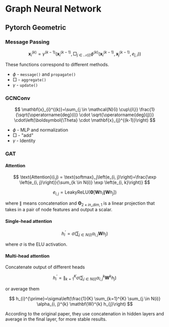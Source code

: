 # Graph Neural Network

## Pytorch Geometric

### Message Passing

$$
\boldsymbol{x}_i^{(k)} = \gamma^{(k-1)}\left(\boldsymbol{x}_i^{(k-1)}, \Box_{j \in \mathcal{N}(i)}\phi^{(k)}\left(\boldsymbol{x}_i^{(k-1)}, \boldsymbol{x}_j^{(k-1)}, e_{j,i}\right) \right)
$$

These functions correspond to different methods.

- $\phi$ - `message()` and `propagate()`
- $\Box$ - `aggregate()`
- $\gamma$ - `update()`

### GCNConv

$$
\mathbf{x}_{i}^{(k)}=\sum_{j \in \mathcal{N}(i) \cup\{i\}} \frac{1}{\sqrt{\operatorname{deg}(i)} \cdot \sqrt{\operatorname{deg}(j)}} \cdot\left(\boldsymbol{\Theta} \cdot \mathbf{x}_{j}^{(k-1)}\right)
$$

- $\phi$ - MLP and normalization
- $\Box$ - "add"
- $\gamma$ - Identity

### GAT

#### Attention

$$
\text{Attention}(i,j) = \text{softmax}_j\left(e_{i, j}\right)=\frac{\exp \left(e_{i, j}\right)}{\sum_{k \in N(i)} \exp \left(e_{i, k}\right)}
$$

$$
e_{i,j} = \text{LeakyReLU}\left(\boldsymbol{\Theta}\left[\mathbf{W} h_{i} \| \mathbf{W} h_{j}\right]\right)
$$

where $\|$ means concatenation and $\boldsymbol{\Theta}_{2 \times in\_dim, 1}$ is a linear projection that takes in a pair of node features and output a scalar.

#### Single-head attention

$$
h_{i}^{\prime}=\sigma\left(\sum_{j \in N(i)} \alpha_{i, j} \mathbf{W} h_{j}\right)
$$

where $\sigma$ is the ELU activation.

#### Multi-head attention

Concatenate output of different heads

$$
h_{i}^{\prime}=\|_{k=1}^{K} \sigma\left(\sum_{j \in N(i)} \alpha_{i, j}^{k} \mathbf{W}^{k} h_{j}\right)
$$

or average them

$$
h_{i}^{\prime}=\sigma\left(\frac{1}{K} \sum_{k=1}^{K} \sum_{j \in N(i)} \alpha_{i, j}^{k} \mathbf{W}^{k} h_{j}\right)
$$

According to the original paper, they use concatenation in hidden layers and average in the final layer, for more stable results.
